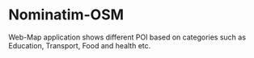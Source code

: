 # Nominatim-OSM
Web-Map application shows different POI based on categories such as Education, Transport, Food and health etc.
